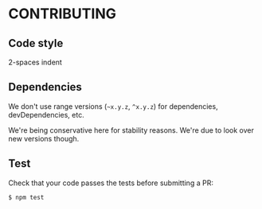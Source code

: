 CONTRIBUTING
============

Code style
----------

2-spaces indent

Dependencies
------------

We don't use range versions (`~x.y.z`, `^x.y.z`) for dependencies,
devDependencies, etc.

We're being conservative here for stability reasons. We're due to look over new
versions though.

Test
----

Check that your code passes the tests before submitting a PR:

    $ npm test

